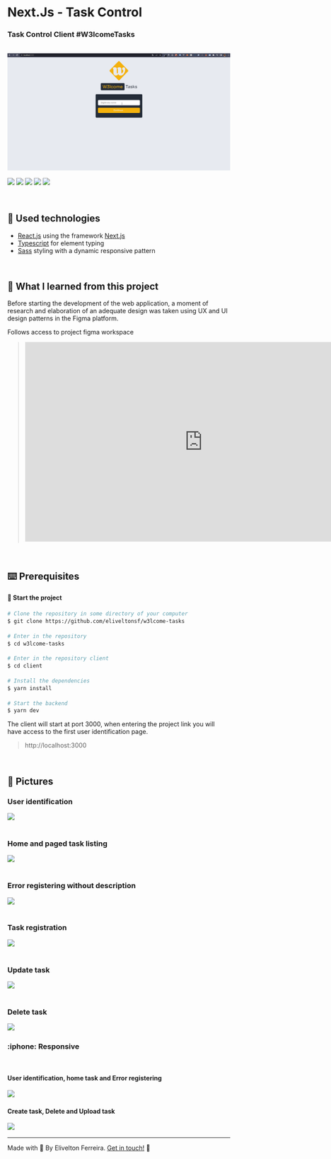 <h1 > Next.Js - Task Control</h1>
<h3 > Task Control Client #W3lcomeTasks</h3>

<br />

<img src="https://raw.githubusercontent.com/eliveltonsf/w3lcome-tasks/main/client/public/demo-client.gif"/>

<br />

<p id="badges">
    <img src="https://img.shields.io/badge/next-000?style=for-the-badge&logo=nextdotjs"/>
   <img src="https://img.shields.io/badge/-REACT-000?style=for-the-badge&logo=REACT"/>
    <img src="https://img.shields.io/badge/typescript-000?style=for-the-badge&logo=typescript"/>
    <img src="https://img.shields.io/badge/Sass-000?style=for-the-badge&logo=sass"/>
    <img src="https://img.shields.io/badge/figma-000?style=for-the-badge&logo=figma"/>
</p>

<br />

<h2 id="technologies" name="technologies">
🚀 Used technologies
</h2>

- [React.js](https://legacy.reactjs.org/) using the framework [Next.js](https://nextjs.org/)
- [Typescript](https://www.typescriptlang.org/) for element typing
- [Sass](https://sass-lang.com/) styling with a dynamic responsive pattern

<br />
<h2 id="technologies" name="technologies">
🎯 What I learned from this project
</h2>

Before starting the development of the web application, a moment of research and elaboration of an adequate design was taken using UX and UI design patterns in the Figma platform.

Follows access to project figma workspace

<blockquote>
<iframe style="border: 1px solid rgba(0, 0, 0, 0.1);" width="800" height="450" src="https://www.figma.com/embed?embed_host=share&url=https%3A%2F%2Fwww.figma.com%2Ffile%2FObqIetWZGpzZ0ceN7aPgwK%2FW3lcome-Tasks%3Ftype%3Ddesign%26node-id%3D0%253A1%26t%3D0fGNKcHv1LW8JztN-1" allowfullscreen></iframe>
</blockquote>

<br />

<h2 id="technologies" name="technologies">
⌨️ Prerequisites
</h2>

#### :tada: Start the project

```bash
# Clone the repository in some directory of your computer
$ git clone https://github.com/eliveltonsf/w3lcome-tasks

# Enter in the repository
$ cd w3lcome-tasks

# Enter in the repository client
$ cd client

# Install the dependencies
$ yarn install

# Start the backend
$ yarn dev
```

The client will start at port 3000, when entering the project link you will have access to the first user identification page.

<blockquote>
http://localhost:3000
</blockquote>

<br />
<h2 id="pictures" name="pictures">
📸 Pictures
</h2>

<h3>User identification</h3>
 <img src="https://uploaddeimagens.com.br/images/004/482/562/original/user.png?1685060292"/>

 <br/>
 <br/>

 <h3>Home and paged task listing</h3>
 <img src="https://uploaddeimagens.com.br/images/004/482/555/original/Home_Pagination.png?1685060220"/>

 <br/>
 <br/>

 <h3>Error registering without description</h3>
 <img src="https://uploaddeimagens.com.br/images/004/482/557/original/error.png?1685060227"/>

<br/>
 <br/>

 <h3>Task registration</h3>
 <img src="https://uploaddeimagens.com.br/images/004/482/556/original/create_task.png?1685060225"/>

 <br/>
 <br/>

 <h3>Update task</h3>
 <img src="https://uploaddeimagens.com.br/images/004/482/564/original/update_task.png?1685060298"/>

 <br/>
 <br/>

 <h3>Delete task</h3>
 <img src="https://uploaddeimagens.com.br/images/004/482/563/original/delete_task.png?1685060297"/>

<br />

<h3 id="responsive" name="responsive">
:iphone: Responsive
</h3>
<br />
<h4>User identification, home task and Error registering</h4>
<img src="https://uploaddeimagens.com.br/images/004/482/607/original/responsive_1.png?1685061052"/>

<br />
<h4>Create task, Delete and Upload task</h4>
<img src="https://uploaddeimagens.com.br/images/004/482/620/original/responsivo_2.png?1685061428"/>

<br />
<hr>

Made with 🧡 By Elivelton Ferreira. [Get in touch!](https://www.linkedin.com/in/eliveltonsf/) :calling:

